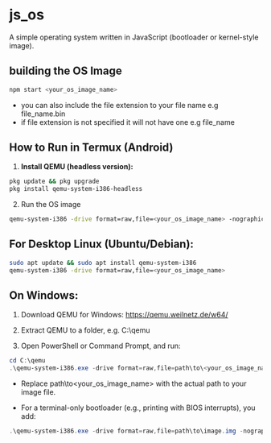 # js_os

A simple operating system written in JavaScript (bootloader or kernel-style image).

## building the OS Image

```bash
npm start <your_os_image_name>
```
- you can also include the file extension to your file name
 e.g file_name.bin
- if file extension is not specified it will not have one
 e.g file_name 

## How to Run in Termux (Android)

1. **Install QEMU (headless version):**

```bash
pkg update && pkg upgrade
pkg install qemu-system-i386-headless
```
2. Run the OS image
```bash
qemu-system-i386 -drive format=raw,file=<your_os_image_name> -nographic -serial mon:stdio
```

## For Desktop Linux (Ubuntu/Debian):

```bash
sudo apt update && sudo apt install qemu-system-i386
qemu-system-i386 -drive format=raw,file=<your_os_image_name>
```

## On Windows:
1. Download QEMU for Windows: https://qemu.weilnetz.de/w64/

2. Extract QEMU to a folder, e.g. C:\qemu

3. Open PowerShell or Command Prompt, and run:
```powershell
cd C:\qemu
.\qemu-system-i386.exe -drive format=raw,file=path\to\<your_os_image_name>
```
- Replace path\to\<your_os_image_name> with the actual path to your image file.

- For a terminal-only bootloader (e.g., printing with BIOS interrupts), you add:

```powershell 
.\qemu-system-i386.exe -drive format=raw,file=path\to\image.img -nographic -serial mon:stdio
```
